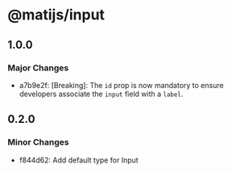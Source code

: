 # @matijs/input

## 1.0.0

### Major Changes

- a7b9e2f: [Breaking]: The `id` prop is now mandatory to ensure developers associate the
  `input` field with a `label`.

## 0.2.0

### Minor Changes

- f844d62: Add default type for Input
